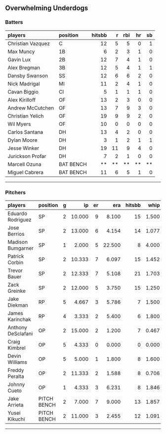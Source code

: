 ## Overwhelming Underdogs

### Batters

 
|players           |position  | hitsbb|  r| rbi| hr| sb| 
|:-----------------|:---------|------:|--:|---:|--:|--:| 
|Christian Vazquez |C         |     12|  5|   5|  0|  1| 
|Max Muncy         |1B        |      6|  2|   3|  1|  0| 
|Gavin Lux         |2B        |     12|  7|   4|  1|  0| 
|Alex Bregman      |3B        |     12|  5|   4|  1|  1| 
|Dansby Swanson    |SS        |     12|  6|   6|  2|  0| 
|Nick Madrigal     |MI        |     11|  2|   4|  1|  0| 
|Cavan Biggio      |CI        |      5|  1|   1|  1|  0| 
|Alex Kirilloff    |OF        |     13|  2|   3|  0|  0| 
|Andrew McCutchen  |OF        |     13|  7|   9|  3|  0| 
|Christian Yelich  |OF        |     19|  9|   9|  2|  0| 
|Wil Myers         |OF        |     10|  0|   0|  0|  0| 
|Carlos Santana    |DH        |     13|  4|   2|  0|  0| 
|Dylan Moore       |DH        |      3|  1|   2|  1|  1| 
|Jesse Winker      |DH        |     19| 11|   9|  4|  0| 
|Jurickson Profar  |DH        |      7|  2|   1|  0|  0| 
|Marcell Ozuna     |BAT BENCH |     **| **|  **| **| **| 
|Miguel Cabrera    |BAT BENCH |     11|  6|   5|  1|  0| 


* * *

### Pitchers

 
|players            |position    |  g|     ip| er|    era| hitsbb|  whip| so|  w| sv| 
|:------------------|:-----------|--:|------:|--:|------:|------:|-----:|--:|--:|--:| 
|Eduardo Rodriguez  |SP          |  2| 10.000|  9|  8.100|     15| 1.500| 12|  0|  0| 
|Jose Berrios       |SP          |  2| 13.000|  6|  4.154|     14| 1.077| 12|  2|  0| 
|Madison Bumgarner  |SP          |  1|  2.000|  5| 22.500|      8| 4.000|  2|  0|  0| 
|Patrick Corbin     |SP          |  2| 10.333|  7|  6.097|     15| 1.452|  7|  0|  0| 
|Trevor Bauer       |SP          |  2| 12.333|  7|  5.108|     21| 1.703| 15|  0|  0| 
|Zack Greinke       |SP          |  2| 12.000|  5|  3.750|     15| 1.250|  5|  1|  0| 
|Jake Diekman       |RP          |  5|  4.667|  3|  5.786|      7| 1.500|  5|  0|  0| 
|James Karinchak    |RP          |  4|  3.333|  2|  5.400|      6| 1.800|  4|  1|  1| 
|Anthony DeSclafani |OP          |  2| 15.000|  2|  1.200|      7| 0.467| 12|  2|  0| 
|Craig Kimbrel      |OP          |  5|  4.333|  0|  0.000|      0| 0.000|  6|  0|  5| 
|Devin Williams     |OP          |  5|  5.000|  1|  1.800|      8| 1.600| 10|  1|  0| 
|Freddy Peralta     |OP          |  2| 11.333|  2|  1.588|      8| 0.706| 15|  1|  0| 
|Johnny Cueto       |OP          |  1|  4.333|  3|  6.231|      8| 1.846|  4|  0|  0| 
|Jake Arrieta       |PITCH BENCH |  2|  7.000|  7|  9.000|     13| 1.857|  7|  0|  0| 
|Yusei Kikuchi      |PITCH BENCH |  2| 11.000|  3|  2.455|     12| 1.091| 14|  0|  0| 


* * *


